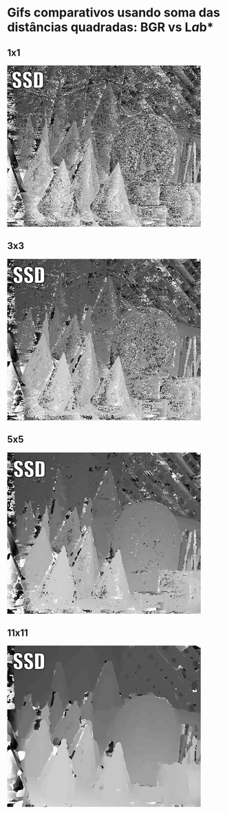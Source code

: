 # Gifs comparativos usando soma das distâncias quadradas: BGR vs L*a*b*

## 1x1
![1x1](1x1.gif)

## 3x3

![3x3](3x3.gif)

## 5x5

![5x5](5x5.gif)

## 11x11

![11x11](11x11.gif)
